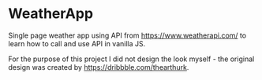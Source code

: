 # WeatherApp
Single page weather app using API from https://www.weatherapi.com/ to learn how to call and use API in vanilla JS.

For the purpose of this project I did not design the look myself - the original design was created by https://dribbble.com/thearthurk.
